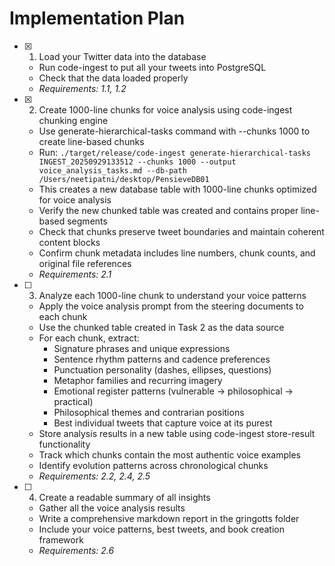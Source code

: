 # Implementation Plan

- [x] 1. Load your Twitter data into the database
  - Run code-ingest to put all your tweets into PostgreSQL
  - Check that the data loaded properly
  - _Requirements: 1.1, 1.2_

- [x] 2. Create 1000-line chunks for voice analysis using code-ingest chunking engine
  - Use generate-hierarchical-tasks command with --chunks 1000 to create line-based chunks
  - Run: `./target/release/code-ingest generate-hierarchical-tasks INGEST_20250929133512 --chunks 1000 --output voice_analysis_tasks.md --db-path /Users/neetipatni/desktop/PensieveDB01`
  - This creates a new database table with 1000-line chunks optimized for voice analysis
  - Verify the new chunked table was created and contains proper line-based segments
  - Check that chunks preserve tweet boundaries and maintain coherent content blocks
  - Confirm chunk metadata includes line numbers, chunk counts, and original file references
  - _Requirements: 2.1_

- [ ] 3. Analyze each 1000-line chunk to understand your voice patterns
  - Apply the voice analysis prompt from the steering documents to each chunk
  - Use the chunked table created in Task 2 as the data source
  - For each chunk, extract:
    - Signature phrases and unique expressions
    - Sentence rhythm patterns and cadence preferences
    - Punctuation personality (dashes, ellipses, questions)
    - Metaphor families and recurring imagery
    - Emotional register patterns (vulnerable → philosophical → practical)
    - Philosophical themes and contrarian positions
    - Best individual tweets that capture voice at its purest
  - Store analysis results in a new table using code-ingest store-result functionality
  - Track which chunks contain the most authentic voice examples
  - Identify evolution patterns across chronological chunks
  - _Requirements: 2.2, 2.4, 2.5_

- [ ] 4. Create a readable summary of all insights
  - Gather all the voice analysis results
  - Write a comprehensive markdown report in the gringotts folder
  - Include your voice patterns, best tweets, and book creation framework
  - _Requirements: 2.6_
